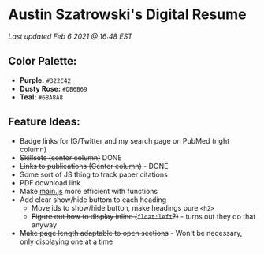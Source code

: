 # Austin Szatrowski's Digital Resume
*Last updated Feb 6 2021 @ 16:48 EST*

## Color Palette:
* **Purple:** `#322C42`
* **Dusty Rose:** `#DB6B69`
* **Teal:** `#68A8A8`

## Feature Ideas:
* Badge links for IG/Twitter and my search page on PubMed (right column)
* ~~Skillsets (center column)~~ DONE
* ~~Links to publications (Center column)~~ - DONE
* Some sort of JS thing to track paper citations
* PDF download link
* Make [main.js](scripts/main.js) more efficient with functions
* Add clear show/hide buttom to each heading
  * Move ids to show/hide button, make headings pure `<h2>`
  * ~~Figure out how to display inline (`float:left`?)~~ - turns out they do that anyway
* ~~Make page length adaptable to open sections~~ - Won't be necessary, only displaying one at a time
